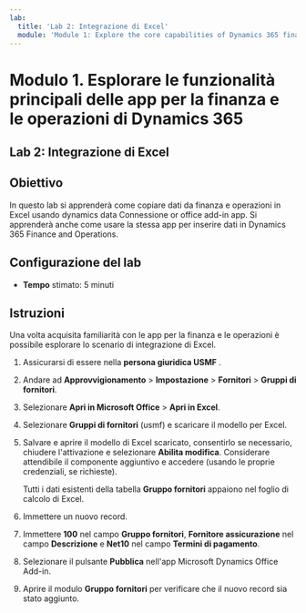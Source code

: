 ```yaml
---
lab:
  title: 'Lab 2: Integrazione di Excel'
  module: 'Module 1: Explore the core capabilities of Dynamics 365 finance and operations apps'
---
```


# Modulo 1. Esplorare le funzionalità principali delle app per la finanza e le operazioni di Dynamics 365

## Lab 2: Integrazione di Excel

## Obiettivo

In questo lab si apprenderà come copiare dati da finanza e operazioni in Excel usando dynamics data Connessione or office add-in app. Si apprenderà anche come usare la stessa app per inserire dati in Dynamics 365 Finance and Operations. 

## Configurazione del lab

   - **Tempo** stimato: 5 minuti

## Istruzioni

Una volta acquisita familiarità con le app per la finanza e le operazioni è possibile esplorare lo scenario di integrazione di Excel.

1.  Assicurarsi di essere nella **persona giuridica USMF** .

2.  Andare ad **Approvvigionamento** > **Impostazione** > **Fornitori** > **Gruppi di fornitori**.

3.  Selezionare **Apri in Microsoft Office** > **Apri in Excel**.

4.  Selezionare **Gruppi di fornitori** (usmf) e scaricare il modello per Excel.

5.  Salvare e aprire il modello di Excel scaricato, consentirlo se necessario, chiudere l'attivazione e selezionare **Abilita modifica**. Considerare attendibile il componente aggiuntivo e accedere (usando le proprie credenziali, se richieste).

    Tutti i dati esistenti della tabella **Gruppo fornitori** appaiono nel foglio di calcolo di Excel.

6.  Immettere un nuovo record.

7.  Immettere **100** nel campo **Gruppo fornitori**, **Fornitore assicurazione** nel campo **Descrizione** e **Net10** nel campo **Termini di pagamento**.

8.  Selezionare il pulsante **Pubblica** nell'app Microsoft Dynamics Office Add-in.

9.  Aprire il modulo **Gruppo fornitori** per verificare che il nuovo record sia stato aggiunto.

